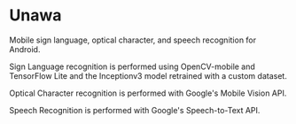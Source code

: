 # Unawa

Mobile sign language, optical character, and speech recognition for Android.

Sign Language recognition is performed using OpenCV-mobile and TensorFlow Lite and the Inceptionv3 model retrained with a custom dataset.

Optical Character recognition is performed with Google's Mobile Vision API.

Speech Recognition is performed with Google's Speech-to-Text API.
